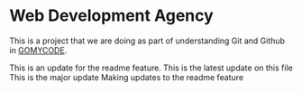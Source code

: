 # Web Development Agency

This is a project that we are doing as part of understanding Git and Github in [GOMYCODE](https://gomycode.com).

This is an update for the readme feature.
This is the latest update on this file
This is the major update 
Making updates to the readme feature